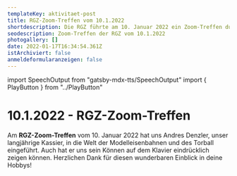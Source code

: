 ```yaml
---
templateKey: aktivitaet-post
title: RGZ-Zoom-Treffen vom 10.1.2022
shortdescription: Die RGZ führte am 10. Januar 2022 ein Zoom-Treffen durch.
seodescription: Zoom-Treffen der RGZ vom 10.1.2022
photogallery: []
date: 2022-01-17T16:34:54.361Z
istArchiviert: false
anmeldeformularanzeigen: false
---
```

import SpeechOutput from "gatsby-mdx-tts/SpeechOutput"
import { PlayButton } from "../PlayButton"

<SpeechOutput id="aktivitaet-zoom-treffen-2022-01-10" customPlayButton={PlayButton}>

# 10.1.2022 - RGZ-Zoom-Treffen

Am **RGZ-Zoom-Treffen** vom 10. Januar 2022 hat uns Andres Denzler, unser langjährige Kassier, in die Welt der Modelleisenbahnen und des Torball eingeführt. Auch hat er uns sein Können auf dem Klavier eindrücklich zeigen können. Herzlichen Dank für diesen wunderbaren Einblick in deine Hobbys! 



</SpeechOutput>